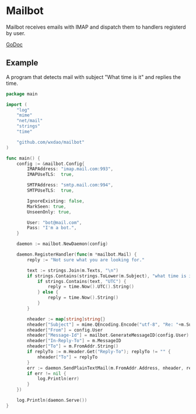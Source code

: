 # Mailbot

Mailbot receives emails with IMAP and dispatch them to handlers registerd by user.

[GoDoc](https://godoc.org/github.com/wxdao/mailbot)

## Example

A program that detects mail with subject "What time is it" and replies the time.

```go
package main

import (
	"log"
	"mime"
	"net/mail"
	"strings"
	"time"

	"github.com/wxdao/mailbot"
)

func main() {
	config := &mailbot.Config{
		IMAPAddress: "imap.mail.com:993",
		IMAPUseTLS:  true,

		SMTPAddress: "smtp.mail.com:994",
        SMTPUseTLS:  true,

        IgnoreExisting: false,
        MarkSeen: true,
        UnseenOnly: true,

		User: "bot@mail.com",
		Pass: "I'm a bot.",
	}

	daemon := mailbot.NewDaemon(config)

	daemon.RegisterHandler(func(m *mailbot.Mail) {
		reply := "Not sure what you are looking for."

		text := strings.Join(m.Texts, "\n")
		if strings.Contains(strings.ToLower(m.Subject), "what time is it") {
			if strings.Contains(text, "UTC") {
				reply = time.Now().UTC().String()
			} else {
				reply = time.Now().String()
			}
		}

		nheader := map[string]string{}
		nheader["Subject"] = mime.QEncoding.Encode("utf-8", "Re: "+m.Subject)
		nheader["From"] = config.User
		nheader["Message-Id"] = mailbot.GenerateMessageID(config.User)
		nheader["In-Reply-To"] = m.MessageID
		nheader["To"] = m.FromAddr.String()
		if replyTo := m.Header.Get("Reply-To"); replyTo != "" {
			nheader["To"] = replyTo
		}
		err := daemon.SendPlainTextMail(m.FromAddr.Address, nheader, reply)
		if err != nil {
			log.Println(err)
		}
	})

	log.Println(daemon.Serve())
}

```